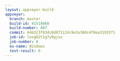 ```yaml
---
layout: appveyor-build
appveyor:
  branch: master
  build-id: 41514068
  build-number: 487
  commit: 64b323f83dc0d87112dc9e3a30dc4f8ea31933f1
  job-id: losg82t1g7y9gjso
  job-number: 8
  os-name: Windows
  test-result: 0
---
```

